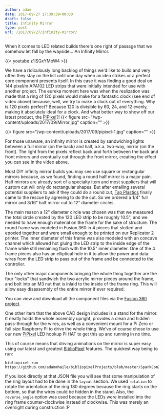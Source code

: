 ```yaml
---
author: adam
date: 2017-09-27 17:39:39+00:00
draft: false
title: Infinity Mirror
type: post
url: /2017/09/27/infinity-mirror/
---
```


When it comes to LED related builds there's one right of passage that we somehow let fall by the wayside... An Infinity Mirror.

{{< youtube z1lSGxYMoW4 >}}

We have a ridiculously long backlog of things we'd like to build and very often they stay on the list until one day when an idea strikes or a perfect core component presents itself. In this case it was finding a good deal on 144 pixel/m APA102 LED strips that were initially intended for use with another project. The eureka moment here was when the realization was made that a ring of 120 pixels would make for a fantastic clock (see end of video above) because, well, we try to make a clock out of everything. Why is 120 pixels perfect? Because 120 is divisible by 60, 24, and 12 evenly, making it absolutely ideal for a clock. And what better way to show off our latest product, the [PiPixel](/pipixel)?!
{{< figure src="/wp-content/uploads/2017/09/Mirror.jpg" caption="" >}}

{{< figure src="/wp-content/uploads/2017/09/pipixel-1.jpg" caption="" >}}


<!-- more -->

For those unaware, an infinity mirror is created by sandwiching lights between a full mirror (on the back) and half, a.k.a. two-way, mirror (on the front). The light from the pixels reflect back and forth between the back and front mirrors and eventually out through the front mirror, creating the effect you can see in the video above.

Most DIY infinity mirror builds you may see use square or rectangular mirrors because, as we found, finding a round half mirror is a major pain. Half mirrors are already sort of a specialty item and most suppliers that will custom cut will only do rectangular shapes. But after emailing several potential suppliers to ask if they could do a round cut, [Tap Plastics](https://www.tapplastics.com/) finally came to the rescue by agreeing to do the cut. So we ordered a 1/4" full mirror and 3/16" half mirror cut to 12" diameter circles.

The main reason a 12" diameter circle was chosen was that we measured the total circle created by the 120 LED strip to be roughly 10.5", and we needed to have enough material on the frame for the sake of structure. The round frame was modeled in Fusion 360 in 4 pieces that slotted and epoxied together and were small enough to be printed on our Replicator 2 printer. The inner diameter of this frame was also modeled with an concave channel which allowed hot gluing the LED strip to the inside edge of the frame while still remaining flush with the 10.5" inner diameter. One of the 4 frame pieces also has an elliptical hole in it to allow the power and data wires from the LED strip to pass out of the frame and be connected to the controller.

The only other major components bringing the whole thing together are the four "locks" that sandwich the two acrylic mirror pieces around the frame, and bolt into an M3 nut that is inlaid to the inside of the frame ring. This will allow easy disassembly of the entire mirror if ever required.

You can view and download all the component files via the [Fusion 360 project](http://a360.co/2ytYnjY).

One other item that the above CAD design includes is a stand for the mirror. It neatly holds the whole assembly upright, provides a clean and hidden pass-through for the wires, as well as a convenient mount for a Pi Zero or full size Raspberry Pi to drive the whole thing. We've of course chose to use our new [PiPixel](/pipixel) LED hookup Pi HAT to get this up and running in no time.

This of course means that driving animations on the mirror is super easy using our latest and greatest [BiblioPixel](/bibliopixel) features. The quickest way being to run:

```
bibliopixel run https://github.com/adammhaile/bibliopixelProjects/blob/master/SparkCon2017/Infinity.json
```

If you look directly at that JSON file you will see that some manipulation of the ring layout had to be done in the `layout` section. We used `rotation` to rotate the orientation of the ring 180 degrees because the ring starts on the bottom, so that the wires could be hidden in the stand. Also, the `reverse_angle` option was used because the LEDs were installed into the ring frame counter-clockwise instead of clockwise. This was merely an oversight during construction :P
